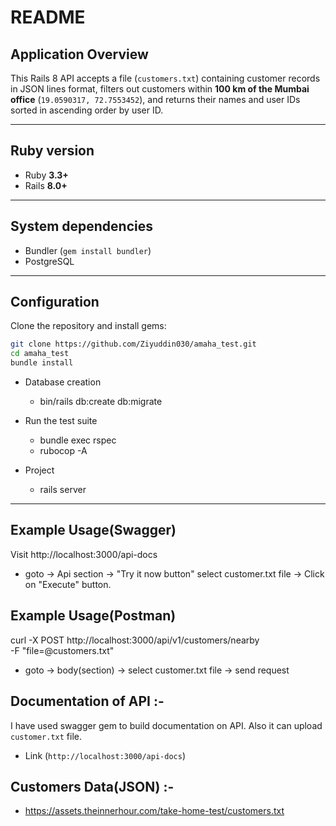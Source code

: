 # README

## Application Overview
This Rails 8 API accepts a file (`customers.txt`) containing customer records in JSON lines format, filters out customers within **100 km of the Mumbai office** (`19.0590317, 72.7553452`), and returns their names and user IDs sorted in ascending order by user ID.

---

## Ruby version
- Ruby **3.3+**
- Rails **8.0+**

---

## System dependencies
- Bundler (`gem install bundler`)
- PostgreSQL
---

## Configuration
Clone the repository and install gems:

```bash
git clone https://github.com/Ziyuddin030/amaha_test.git
cd amaha_test
bundle install
```

* Database creation
  - bin/rails db:create db:migrate

* Run the test suite
    - bundle exec rspec
    - rubocop -A

* Project
  - rails server
---

## Example Usage(Swagger)
 Visit http://localhost:3000/api-docs
- goto -> Api section -> "Try it now button" select customer.txt file -> Click on  "Execute" button.

## Example Usage(Postman)
 curl -X POST http://localhost:3000/api/v1/customers/nearby \
  -F "file=@customers.txt"
- goto -> body(section) -> select customer.txt file -> send request

## Documentation of API :-
I have used swagger gem to build documentation on API. Also it can upload ```customer.txt``` file.
- Link (```http://localhost:3000/api-docs```)

## Customers Data(JSON) :-
- https://assets.theinnerhour.com/take-home-test/customers.txt
